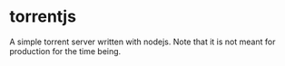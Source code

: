 torrentjs
=========

A simple torrent server written with nodejs. Note that it is not meant for production for the time being.
